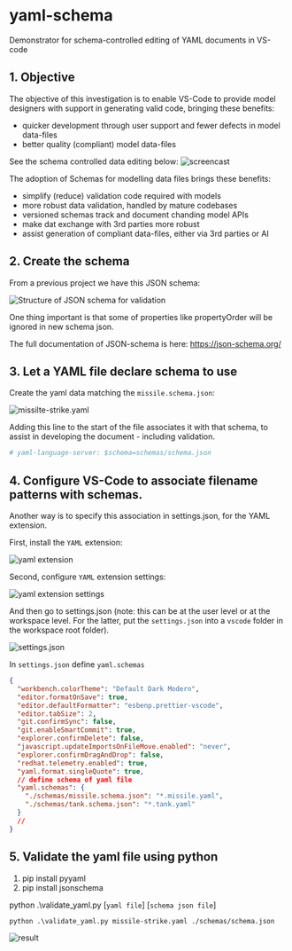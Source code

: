 # yaml-schema

Demonstrator for schema-controlled editing of YAML documents in VS-code

## 1. Objective

The objective of this investigation is to enable VS-Code to provide model designers with support in generating valid code, bringing these benefits:
- quicker development through user support and fewer defects in model data-files
- better quality (compliant) model data-files

See the schema controlled data editing below:
![screencast](./images/vs-code-yaml.gif)

The adoption of Schemas for modelling data files brings these benefits:
- simplify (reduce) validation code required with models
- more robust data validation, handled by mature codebases
- versioned schemas track and document chanding model APIs
- make dat exchange with 3rd parties more robust
- assist generation of compliant data-files, either via 3rd parties or AI

## 2. Create the schema

From a previous project we have this JSON schema:

![Structure of JSON schema for validation](./images/Default%20Schema%20Structure.png)

One thing important is that some of properties like propertyOrder will be ignored in new schema json.

The full documentation of JSON-schema is here: https://json-schema.org/

## 3. Let a YAML file declare schema to use

Create the yaml data matching the `missile.schema.json`:

![missilte-strike.yaml](./images/yaml.png)

Adding this line to the start of the file associates it with that schema, to assist in developing the document - including validation.

```yaml
# yaml-language-server: $schema=schemas/schema.json
```

## 4. Configure VS-Code to associate filename patterns with schemas.

Another way is to specify this association in settings.json, for the YAML extension.

First, install the `YAML` extension:

![yaml extension](./images/yaml%20extension.png)

Second, configure `YAML` extension settings:

![yaml extension settings](./images/extension%20settings.png)

And then go to settings.json (note: this can be at the user level or at the workspace level. For the latter, put the `settings.json` into a `vscode` folder in the workspace root folder).

![settings.json](./images/settings.png)

In `settings.json` define `yaml.schemas`

```json
{
  "workbench.colorTheme": "Default Dark Modern",
  "editor.formatOnSave": true,
  "editor.defaultFormatter": "esbenp.prettier-vscode",
  "editor.tabSize": 2,
  "git.confirmSync": false,
  "git.enableSmartCommit": true,
  "explorer.confirmDelete": false,
  "javascript.updateImportsOnFileMove.enabled": "never",
  "explorer.confirmDragAndDrop": false,
  "redhat.telemetry.enabled": true,
  "yaml.format.singleQuote": true,
  // define schema of yaml file
  "yaml.schemas": {
    "./schemas/missile.schema.json": "*.missile.yaml",
    "./schemas/tank.schema.json": "*.tank.yaml"
  }
  //
}
```

## 5. Validate the yaml file using python

1. pip install pyyaml
2. pip install jsonschema

python .\validate_yaml.py [`yaml file`] [`schema json file`]

```shell
python .\validate_yaml.py missile-strike.yaml ./schemas/schema.json
```

![result](./images/result.png)


